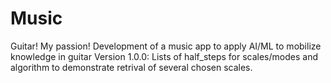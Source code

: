 # Music
Guitar! My passion!
Development of a music app to apply AI/ML to mobilize knowledge in guitar
Version 1.0.0: Lists of half_steps for scales/modes and algorithm to demonstrate retrival of several chosen scales.  
